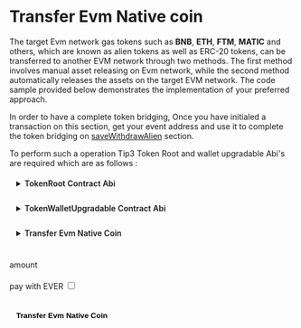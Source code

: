 # Transfer Evm Native coin

<div class="EvmNativeCoinTransfer">

The target Evm network gas tokens such as **BNB**, **ETH**, **FTM**, **MATIC** and others, which are known as alien tokens as well as ERC-20 tokens, can be transferred to another EVM network through two methods. The first method involves manual asset releasing on Evm network, while the second method automatically releases the assets on the target EVM network. The code sample provided below demonstrates the implementation of your preferred approach.

In order to have a complete token bridging, Once you have initialed a transaction on this section, get your event address and use it to complete the token bridging on [saveWithdrawAlien](../saveWithdraw/saveWithdrawAlien.md) section.

To perform such a operation Tip3 Token Root and wallet upgradable Abi's are required which are as follows :

<details>
<summary>TokenRoot Contract Abi</summary>

```typescript
const TokenRootAbi = {
  "ABI version": 2,
  version: "2.2",
  header: ["pubkey", "time", "expire"],
  functions: [
    {
      name: "constructor",
      inputs: [
        { name: "initialSupplyTo", type: "address" },
        { name: "initialSupply", type: "uint128" },
        { name: "deployWalletValue", type: "uint128" },
        { name: "mintDisabled", type: "bool" },
        { name: "burnByRootDisabled", type: "bool" },
        { name: "burnPaused", type: "bool" },
        { name: "remainingGasTo", type: "address" },
      ],
      outputs: [],
    },
    {
      name: "supportsInterface",
      inputs: [
        { name: "answerId", type: "uint32" },
        { name: "interfaceID", type: "uint32" },
      ],
      outputs: [{ name: "value0", type: "bool" }],
    },
    {
      name: "disableMint",
      inputs: [{ name: "answerId", type: "uint32" }],
      outputs: [{ name: "value0", type: "bool" }],
    },
    {
      name: "mintDisabled",
      inputs: [{ name: "answerId", type: "uint32" }],
      outputs: [{ name: "value0", type: "bool" }],
    },
    {
      name: "burnTokens",
      inputs: [
        { name: "amount", type: "uint128" },
        { name: "walletOwner", type: "address" },
        { name: "remainingGasTo", type: "address" },
        { name: "callbackTo", type: "address" },
        { name: "payload", type: "cell" },
      ],
      outputs: [],
    },
    {
      name: "disableBurnByRoot",
      inputs: [{ name: "answerId", type: "uint32" }],
      outputs: [{ name: "value0", type: "bool" }],
    },
    {
      name: "burnByRootDisabled",
      inputs: [{ name: "answerId", type: "uint32" }],
      outputs: [{ name: "value0", type: "bool" }],
    },
    {
      name: "burnPaused",
      inputs: [{ name: "answerId", type: "uint32" }],
      outputs: [{ name: "value0", type: "bool" }],
    },
    {
      name: "setBurnPaused",
      inputs: [
        { name: "answerId", type: "uint32" },
        { name: "paused", type: "bool" },
      ],
      outputs: [{ name: "value0", type: "bool" }],
    },
    {
      name: "transferOwnership",
      inputs: [
        { name: "newOwner", type: "address" },
        { name: "remainingGasTo", type: "address" },
        {
          components: [
            { name: "value", type: "uint128" },
            { name: "payload", type: "cell" },
          ],
          name: "callbacks",
          type: "map(address,tuple)",
        },
      ],
      outputs: [],
    },
    {
      name: "name",
      inputs: [{ name: "answerId", type: "uint32" }],
      outputs: [{ name: "value0", type: "string" }],
    },
    {
      name: "symbol",
      inputs: [{ name: "answerId", type: "uint32" }],
      outputs: [{ name: "value0", type: "string" }],
    },
    {
      name: "decimals",
      inputs: [{ name: "answerId", type: "uint32" }],
      outputs: [{ name: "value0", type: "uint8" }],
    },
    {
      name: "totalSupply",
      inputs: [{ name: "answerId", type: "uint32" }],
      outputs: [{ name: "value0", type: "uint128" }],
    },
    {
      name: "walletCode",
      inputs: [{ name: "answerId", type: "uint32" }],
      outputs: [{ name: "value0", type: "cell" }],
    },
    {
      name: "rootOwner",
      inputs: [{ name: "answerId", type: "uint32" }],
      outputs: [{ name: "value0", type: "address" }],
    },
    {
      name: "walletOf",
      inputs: [
        { name: "answerId", type: "uint32" },
        { name: "walletOwner", type: "address" },
      ],
      outputs: [{ name: "value0", type: "address" }],
    },
    {
      name: "deployWallet",
      inputs: [
        { name: "answerId", type: "uint32" },
        { name: "walletOwner", type: "address" },
        { name: "deployWalletValue", type: "uint128" },
      ],
      outputs: [{ name: "tokenWallet", type: "address" }],
    },
    {
      name: "mint",
      inputs: [
        { name: "amount", type: "uint128" },
        { name: "recipient", type: "address" },
        { name: "deployWalletValue", type: "uint128" },
        { name: "remainingGasTo", type: "address" },
        { name: "notify", type: "bool" },
        { name: "payload", type: "cell" },
      ],
      outputs: [],
    },
    {
      name: "acceptBurn",
      id: "0x192B51B1",
      inputs: [
        { name: "amount", type: "uint128" },
        { name: "walletOwner", type: "address" },
        { name: "remainingGasTo", type: "address" },
        { name: "callbackTo", type: "address" },
        { name: "payload", type: "cell" },
      ],
      outputs: [],
    },
    {
      name: "sendSurplusGas",
      inputs: [{ name: "to", type: "address" }],
      outputs: [],
    },
  ],
  data: [
    { key: 1, name: "name_", type: "string" },
    { key: 2, name: "symbol_", type: "string" },
    { key: 3, name: "decimals_", type: "uint8" },
    { key: 4, name: "rootOwner_", type: "address" },
    { key: 5, name: "walletCode_", type: "cell" },
    { key: 6, name: "randomNonce_", type: "uint256" },
    { key: 7, name: "deployer_", type: "address" },
  ],
  events: [],
  fields: [
    { name: "_pubkey", type: "uint256" },
    { name: "_timestamp", type: "uint64" },
    { name: "_constructorFlag", type: "bool" },
    { name: "name_", type: "string" },
    { name: "symbol_", type: "string" },
    { name: "decimals_", type: "uint8" },
    { name: "rootOwner_", type: "address" },
    { name: "walletCode_", type: "cell" },
    { name: "totalSupply_", type: "uint128" },
    { name: "burnPaused_", type: "bool" },
    { name: "burnByRootDisabled_", type: "bool" },
    { name: "mintDisabled_", type: "bool" },
    { name: "randomNonce_", type: "uint256" },
    { name: "deployer_", type: "address" },
  ],
} as const;
```

</details>
<br/>
<details>
<summary>TokenWalletUpgradable Contract Abi</summary>

```typescript
const TokenWalletUpgradableAbi{
	"ABI version": 2,
	"version": "2.2",
	"header": ["pubkey", "time", "expire"],
	"functions": [
		{
			"name": "supportsInterface",
			"inputs": [
				{"name":"answerId","type":"uint32"},
				{"name":"interfaceID","type":"uint32"}
			],
			"outputs": [
				{"name":"value0","type":"bool"}
			]
		},
		{
			"name": "platformCode",
			"inputs": [
				{"name":"answerId","type":"uint32"}
			],
			"outputs": [
				{"name":"value0","type":"cell"}
			]
		},
		{
			"name": "onDeployRetry",
			"id": "0x15A038FB",
			"inputs": [
				{"name":"value0","type":"cell"},
				{"name":"value1","type":"uint32"},
				{"name":"sender","type":"address"},
				{"name":"remainingGasTo","type":"address"}
			],
			"outputs": [
			]
		},
		{
			"name": "version",
			"inputs": [
				{"name":"answerId","type":"uint32"}
			],
			"outputs": [
				{"name":"value0","type":"uint32"}
			]
		},
		{
			"name": "upgrade",
			"inputs": [
				{"name":"remainingGasTo","type":"address"}
			],
			"outputs": [
			]
		},
		{
			"name": "acceptUpgrade",
			"inputs": [
				{"name":"newCode","type":"cell"},
				{"name":"newVersion","type":"uint32"},
				{"name":"remainingGasTo","type":"address"}
			],
			"outputs": [
			]
		},
		{
			"name": "burnByRoot",
			"inputs": [
				{"name":"amount","type":"uint128"},
				{"name":"remainingGasTo","type":"address"},
				{"name":"callbackTo","type":"address"},
				{"name":"payload","type":"cell"}
			],
			"outputs": [
			]
		},
		{
			"name": "destroy",
			"inputs": [
				{"name":"remainingGasTo","type":"address"}
			],
			"outputs": [
			]
		},
		{
			"name": "burn",
			"inputs": [
				{"name":"amount","type":"uint128"},
				{"name":"remainingGasTo","type":"address"},
				{"name":"callbackTo","type":"address"},
				{"name":"payload","type":"cell"}
			],
			"outputs": [
			]
		},
		{
			"name": "balance",
			"inputs": [
				{"name":"answerId","type":"uint32"}
			],
			"outputs": [
				{"name":"value0","type":"uint128"}
			]
		},
		{
			"name": "owner",
			"inputs": [
				{"name":"answerId","type":"uint32"}
			],
			"outputs": [
				{"name":"value0","type":"address"}
			]
		},
		{
			"name": "root",
			"inputs": [
				{"name":"answerId","type":"uint32"}
			],
			"outputs": [
				{"name":"value0","type":"address"}
			]
		},
		{
			"name": "walletCode",
			"inputs": [
				{"name":"answerId","type":"uint32"}
			],
			"outputs": [
				{"name":"value0","type":"cell"}
			]
		},
		{
			"name": "transfer",
			"inputs": [
				{"name":"amount","type":"uint128"},
				{"name":"recipient","type":"address"},
				{"name":"deployWalletValue","type":"uint128"},
				{"name":"remainingGasTo","type":"address"},
				{"name":"notify","type":"bool"},
				{"name":"payload","type":"cell"}
			],
			"outputs": [
			]
		},
		{
			"name": "transferToWallet",
			"inputs": [
				{"name":"amount","type":"uint128"},
				{"name":"recipientTokenWallet","type":"address"},
				{"name":"remainingGasTo","type":"address"},
				{"name":"notify","type":"bool"},
				{"name":"payload","type":"cell"}
			],
			"outputs": [
			]
		},
		{
			"name": "acceptTransfer",
			"id": "0x67A0B95F",
			"inputs": [
				{"name":"amount","type":"uint128"},
				{"name":"sender","type":"address"},
				{"name":"remainingGasTo","type":"address"},
				{"name":"notify","type":"bool"},
				{"name":"payload","type":"cell"}
			],
			"outputs": [
			]
		},
		{
			"name": "acceptMint",
			"id": "0x4384F298",
			"inputs": [
				{"name":"amount","type":"uint128"},
				{"name":"remainingGasTo","type":"address"},
				{"name":"notify","type":"bool"},
				{"name":"payload","type":"cell"}
			],
			"outputs": [
			]
		},
		{
			"name": "sendSurplusGas",
			"inputs": [
				{"name":"to","type":"address"}
			],
			"outputs": [
			]
		},
		{
			"name": "constructor",
			"inputs": [
			],
			"outputs": [
			]
		}
	],
	"data": [
		{"key":1,"name":"root_","type":"address"},
		{"key":2,"name":"owner_","type":"address"}
	],
	"events": [
	],
	"fields": [
		{"name":"_pubkey","type":"uint256"},
		{"name":"_timestamp","type":"uint64"},
		{"name":"_constructorFlag","type":"bool"},
		{"name":"root_","type":"address"},
		{"name":"owner_","type":"address"},
		{"name":"balance_","type":"uint128"},
		{"name":"version_","type":"uint32"},
		{"name":"platformCode_","type":"cell"}
	]
} as const

```

</details>

<br/>
<details>
<summary>Transfer Evm Native Coin</summary>

```typescript
// Import the required libraries
import { ethers } from "ethers";

//initial the Tvm provider as mentioned in prerequisites section

/**
 * @param TokenRootAbi abi of the token root
 * @param tokenAddress address of the token root, some token root addresses can be found in addresses section
 */
const AlienTokenRoot = new provider.Contract(TokenRootAbi, tokenAddress);

/**
 * @param TokenWalletUpgradableAbi abi of the token wallet upgradable
 * @param everSender users wallet account contract address
 */
const AlienTokenWalletUpgradable = new provider.Contract(
  TokenWalletUpgradableAbi,
  (
    await AlienTokenRoot.methods
      .walletOf({ answerId: 0, walletOwner: everSender })
      .call({})
  ).value0
);

/**
 * @param amount ever amount top be transferred
 * @param payWithEver determines if paying the evm operations with ever or its native coin
 * @param auto_value value to attach to transaction if paying evm fees with ever
 * @param manual_value value to attach to transaction if paying evm fees with it native coin
 */
const amount: number = 1;
const payWithEver: boolean = true;
const auto_value: number = 13;
const manual_value: number = 6;

// preparing the payload. see building payloads section
const burnPayload: [string, string] = await buildBurnPayloadForEvmNativeToken();

/**
 *  @param amount amount of target token to transfer
 *  @param callbackTo who should get the fallback message after its burned. can be found in addresses section
 *  @param payload operational payload
 *  @param remainingGasTo who to send the remaining tx gas. will be event closer if releasing assets are done automatically on evm side and users address if manual
 *  @param from sender address
 *  @notice @param amount this parameter is important when asset releasing is done automatically on evm side, must be set to certain amounts
 *  @param bounce return remaining gas ? always true
 */
await AlienTokenWalletUpgradable.methods
  .burn({
    amount: ethers.parseEther(amount.toString()).toString(),
    callbackTo: ProxyMultiVaultAlienV_7,
    payload: burnPayload[0],
    remainingGasTo: payWithEver ? EventCloser : everSender, // event closer address can be found in addresses section
  })
  .send({
    from: everSender,
    amount: ethers
      .parseUnits((payWithEver ? auto_value : manual_value).toString(), 9)
      .toString(),
    bounce: true,
  });
```

</details>

<br/>

<label for="amount">amount </label>
<input ref="amount" type="number"/>
<br/>

<label for="everPay">pay with EVER </label>
<input class="everPayCheck" ref="everPay" type="checkbox"/>

<br/>
<button @click="HandleTransferEvmNativeCoin" style="{background-color : gray, border-radius: 100px}">Transfer Evm Native Coin</button>

<p class="output-p" ref="EvmNativeCoinOutput"></p>

</div>

<script lang="ts" >
import { usePayloadBuilders } from "../../../providers/usePayloadBuilders";
import { useEverToEvmTransfers } from "../../../providers/useEverToEvmTransfers";
import { defineComponent, ref, onMounted } from "vue";
import { Address } from "everscale-inpage-provider";
import * as constants from "../../../providers/helpers/constants";

export default defineComponent({
  name: "EvmNativeCoinTransfer",
  setup() {
    const { transferEverAlienEvmNativeCoin } = useEverToEvmTransfers();
    async function HandleTransferEvmNativeCoin(){
        this.$refs.EvmNativeCoinOutput.innerHTML = "processing ...";
        const EvmNativeCoinOutput = await transferEverAlienEvmNativeCoin(
            constants.EVERWBNB,
            this.$refs.amount.value,
            this.$refs.everPay.checked 
        );
        this.$refs.EvmNativeCoinOutput.innerHTML = EvmNativeCoinOutput;
    }
    return {
      HandleTransferEvmNativeCoin,
    };
  },
});

</script>

<style>
  button, input, details, select, .output-p{
  background-color: var(--vp-c-bg-mute);
  transition: background-color 0.1s;
  padding: 5px 12px;
  border: 1px solid var(--vp-c-divider);
  border-radius: 8px;
  font-weight: 600;
  margin-right: 0.5rem;
  cursor : pointer;
}


</style>
